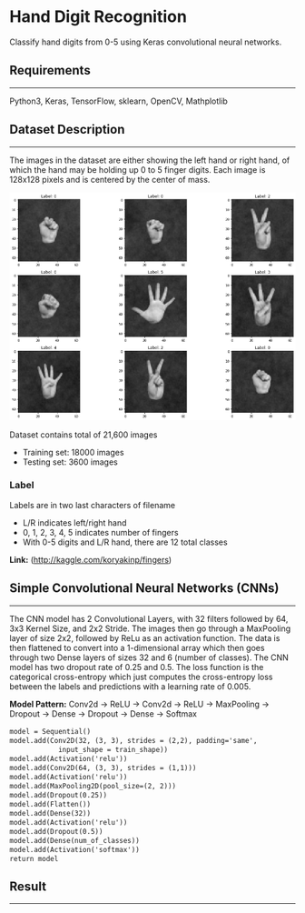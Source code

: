 # Hand Digit Recognition
Classify hand digits from 0-5 using Keras convolutional neural networks.  


## Requirements
---
Python3, Keras, TensorFlow, sklearn, OpenCV, Mathplotlib 


## Dataset Description
---
The images in the dataset are either showing the left hand or right hand, of which the hand may be holding up 0 to 5 finger digits. Each image is 128x128 pixels and is centered by the center of mass.

![Fingers Dataset](https://github.com/ShoRaj-mDr/Hand_Digit_Recognition/blob/master/images/Fingers%20Dataset.png)

Dataset contains total of 21,600 images
- Training set: 18000 images
- Testing set: 3600 images

### Label 
Labels are in two last characters of filename 
- L/R indicates left/right hand
- 0, 1, 2, 3, 4, 5 indicates number of fingers 
- With 0-5 digits and L/R hand, there are 12 total classes 

__Link:__   (http://kaggle.com/koryakinp/fingers)


## Simple Convolutional Neural Networks (CNNs)
---
The CNN model has 2 Convolutional Layers, with 32 filters followed by 64, 3x3 Kernel Size, and 2x2 Stride. The images then go through a MaxPooling layer of size 2x2, followed by ReLu as an activation function. The data is then flattened to convert into a 1-dimensional array which then goes through two Dense layers of sizes 32 and 6 (number of classes). The CNN model has two dropout rate of 0.25 and 0.5. The loss function is the categorical cross-entropy which just computes the cross-entropy loss between the labels and predictions with a learning rate of 0.005. 

__Model Pattern:__ 
Conv2d -> ReLU -> Conv2d -> ReLU -> MaxPooling -> Dropout -> Dense ->  Dropout -> Dense -> Softmax

```
model = Sequential()
model.add(Conv2D(32, (3, 3), strides = (2,2), padding='same',
            input_shape = train_shape))
model.add(Activation('relu'))
model.add(Conv2D(64, (3, 3), strides = (1,1)))
model.add(Activation('relu'))
model.add(MaxPooling2D(pool_size=(2, 2)))
model.add(Dropout(0.25))
model.add(Flatten())
model.add(Dense(32))
model.add(Activation('relu'))
model.add(Dropout(0.5))
model.add(Dense(num_of_classes))
model.add(Activation('softmax'))
return model
```


## Result
---





